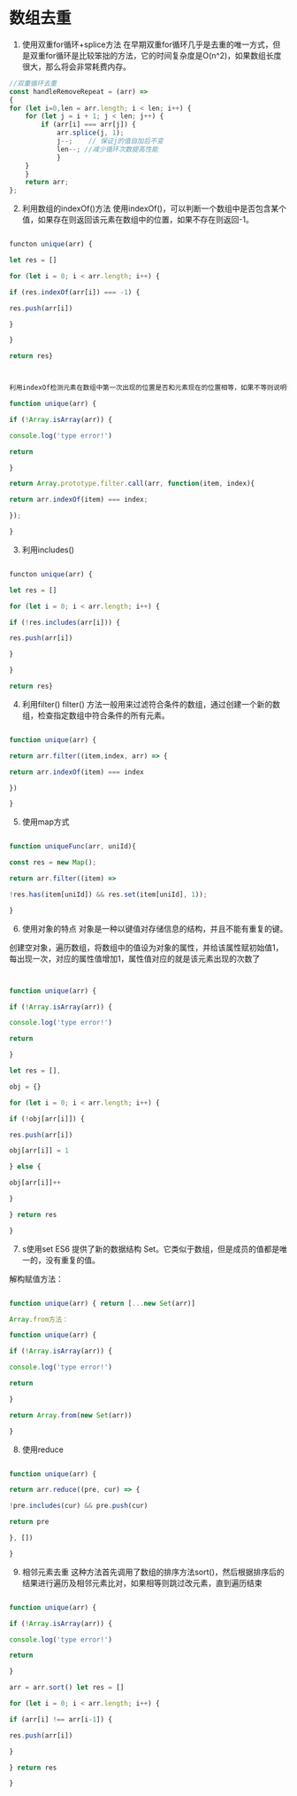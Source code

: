 # 数组去重

1. 使用双重for循环+splice方法
在早期双重for循环几乎是去重的唯一方式，但是双重for循环是比较笨拙的方法，它的时间复杂度是O(n^2)，如果数组长度很大，那么将会非常耗费内存。
```javascript
//双重循环去重
const handleRemoveRepeat = (arr) =>   
{
for (let i=0,len = arr.length; i < len; i++) {
    for (let j = i + 1; j < len; j++) {
        if (arr[i] === arr[j]) {
            arr.splice(j, 1);
            j--;    // 保证j的值自加后不变
            len--; //减少循环次数提高性能
            }
    }
    } 
    return arr;
};
```
2. 利用数组的indexOf()方法
使用indexOf()，可以判断一个数组中是否包含某个值，如果存在则返回该元素在数组中的位置，如果不存在则返回-1。
```javascript

functon unique(arr) {

let res = []

for (let i = 0; i < arr.length; i++) {

if (res.indexOf(arr[i]) === -1) {

res.push(arr[i])

}

}

return res}



利用indexOf检测元素在数组中第一次出现的位置是否和元素现在的位置相等，如果不等则说明该元素是重复元素

function unique(arr) {

if (!Array.isArray(arr)) {

console.log('type error!')

return

}

return Array.prototype.filter.call(arr, function(item, index){

return arr.indexOf(item) === index;

});

}
```


3. 利用includes()
```javascript

functon unique(arr) {

let res = []

for (let i = 0; i < arr.length; i++) {

if (!res.includes(arr[i])) {

res.push(arr[i])

}

}

return res}
```



4. 利用filter()
filter() 方法一般用来过滤符合条件的数组，通过创建一个新的数组，检查指定数组中符合条件的所有元素。

```javascript

function unique(arr) {

return arr.filter((item,index, arr) => {

return arr.indexOf(item) === index

})

}
```


5. 使用map方式
```javascript

function uniqueFunc(arr, uniId){

const res = new Map();

return arr.filter((item) =>

!res.has(item[uniId]) && res.set(item[uniId], 1));

}
```

6. 使用对象的特点
对象是一种以键值对存储信息的结构，并且不能有重复的键。

创建空对象，遍历数组，将数组中的值设为对象的属性，并给该属性赋初始值1，每出现一次，对应的属性值增加1，属性值对应的就是该元素出现的次数了

```javascript


function unique(arr) {

if (!Array.isArray(arr)) {

console.log('type error!')

return

}

let res = [],

obj = {}

for (let i = 0; i < arr.length; i++) {

if (!obj[arr[i]]) {

res.push(arr[i])

obj[arr[i]] = 1

} else {

obj[arr[i]]++

}

} return res

}

```

7. s使用set
ES6 提供了新的数据结构 Set。它类似于数组，但是成员的值都是唯一的，没有重复的值。

解构赋值方法：

```javascript

function unique(arr) { return [...new Set(arr)]

Array.from方法：

function unique(arr) {

if (!Array.isArray(arr)) {

console.log('type error!')

return

}

return Array.from(new Set(arr))

}
```


8. 使用reduce
```javascript

function unique(arr) {

return arr.reduce((pre, cur) => {

!pre.includes(cur) && pre.push(cur)

return pre

}, [])

}
```


9. 相邻元素去重
这种方法首先调用了数组的排序方法sort()，然后根据排序后的结果进行遍历及相邻元素比对，如果相等则跳过改元素，直到遍历结束
```javascript

function unique(arr) {

if (!Array.isArray(arr)) {

console.log('type error!')

return

}

arr = arr.sort() let res = []

for (let i = 0; i < arr.length; i++) {

if (arr[i] !== arr[i-1]) {

res.push(arr[i])

}

} return res

}
```